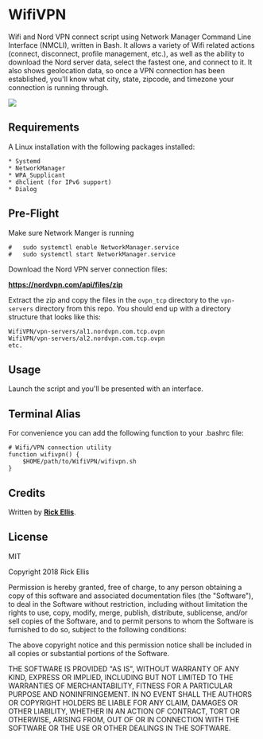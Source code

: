 # WifiVPN
Wifi and Nord VPN connect script using Network Manager Command Line Interface (NMCLI), written in Bash. It allows a variety of Wifi related actions (connect, disconnect, profile management, etc.), as well as the ability to download the Nord server data, select the fastest one, and connect to it. It also shows geolocation data, so once a VPN connection has been established, you'll know what city, state, zipcode, and timezone your connection is running through.

<img src="https://i.imgur.com/8pU2y3b.png" />


## Requirements
A Linux installation with the following packages installed:

    * Systemd
    * NetworkManager
    * WPA_Supplicant
    * dhclient (for IPv6 support)
    * Dialog

## Pre-Flight
Make sure Network Manger is running

    #   sudo systemctl enable NetworkManager.service
    #   sudo systemctl start NetworkManager.service

Download the Nord VPN server connection files:

__https://nordvpn.com/api/files/zip__

Extract the zip and copy the files in the `ovpn_tcp` directory to the `vpn-servers` directory from this repo. You should end up with a directory structure that looks like this:

    WifiVPN/vpn-servers/al1.nordvpn.com.tcp.ovpn
    WifiVPN/vpn-servers/al2.nordvpn.com.tcp.ovpn
    etc.

## Usage
Launch the script and you'll be presented with an interface.

## Terminal Alias
For convenience you can add the following function to your .bashrc file:

    # Wifi/VPN connection utility
    function wifivpn() {
        $HOME/path/to/WifiVPN/wifivpn.sh
    }


## Credits

Written by __[Rick Ellis](http://rickellis.com/)__.

## License

MIT

Copyright 2018 Rick Ellis

Permission is hereby granted, free of charge, to any person obtaining a copy of this software and associated documentation files (the "Software"), to deal in the Software without restriction, including without limitation the rights to use, copy, modify, merge, publish, distribute, sublicense, and/or sell copies of the Software, and to permit persons to whom the Software is furnished to do so, subject to the following conditions:

The above copyright notice and this permission notice shall be included in all copies or substantial portions of the Software.

THE SOFTWARE IS PROVIDED "AS IS", WITHOUT WARRANTY OF ANY KIND, EXPRESS OR IMPLIED, INCLUDING BUT NOT LIMITED TO THE WARRANTIES OF MERCHANTABILITY, FITNESS FOR A PARTICULAR PURPOSE AND NONINFRINGEMENT. IN NO EVENT SHALL THE AUTHORS OR COPYRIGHT HOLDERS BE LIABLE FOR ANY CLAIM, DAMAGES OR OTHER LIABILITY, WHETHER IN AN ACTION OF CONTRACT, TORT OR OTHERWISE, ARISING FROM, OUT OF OR IN CONNECTION WITH THE SOFTWARE OR THE USE OR OTHER DEALINGS IN THE SOFTWARE.